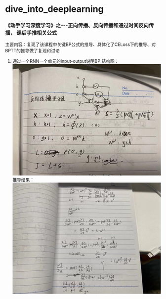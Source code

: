 # dive_into_deeplearning

### 《动手学习深度学习》之---正向传播、反向传播和通过时间反向传播， 课后手推相关公式

主要内容：复现了该课程中关键BP公式的推导、具体化了CELoss下的推导、对BPTT的推导做了复现和讨论

1. 通过一个RNN一个单元的input-output说明BP
   结构图：
   ![一个RNN单元示例](https://github.com/bigheary/dive_into_deeplearning/blob/main/RNN_cell.jpeg)
   推导结果：
   ![loss关于参数的导数推导](https://github.com/bigheary/dive_into_deeplearning/blob/main/RNNCell_Jw1w2.jpeg)
   
